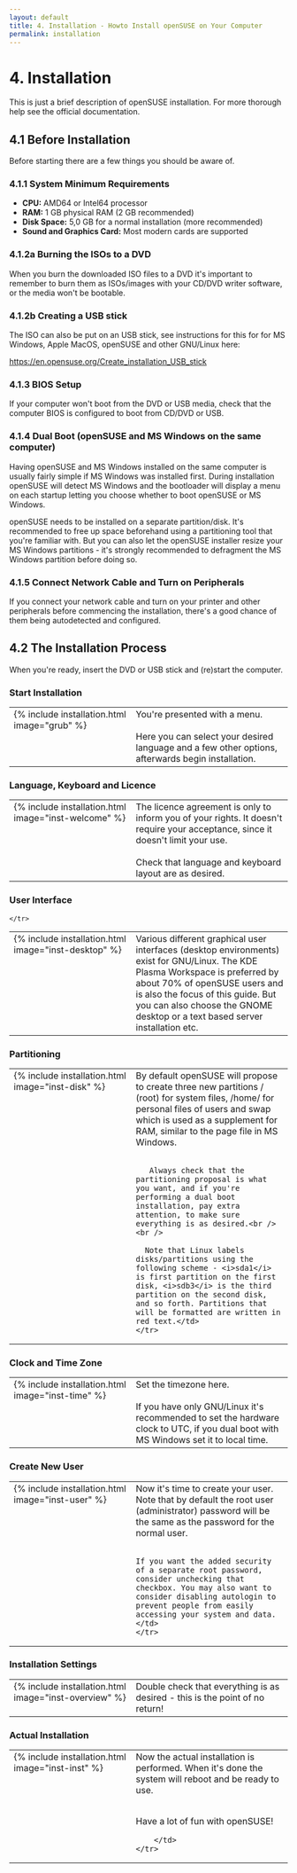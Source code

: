 ```yaml
---
layout: default
title: 4. Installation - Howto Install openSUSE on Your Computer
permalink: installation
---
```


# 4. Installation

This is just a brief description of openSUSE installation. For more thorough help see the official documentation.

## 4.1 Before Installation

Before starting there are a few things you should be aware of.

### 4.1.1 System Minimum Requirements

- **CPU:** AMD64 or Intel64 processor
- **RAM:** 1 GB physical RAM (2 GB recommended)
- **Disk Space:** 5,0 GB for a normal installation (more recommended)
- **Sound and Graphics Card:** Most modern cards are supported

### 4.1.2a Burning the ISOs to a DVD

When you burn the downloaded ISO files to a DVD it's important to remember to burn them as ISOs/images with your CD/DVD writer software, or the media won't be bootable.

### 4.1.2b Creating a USB stick

The ISO can also be put on an USB stick, see instructions for this for for MS Windows, Apple MacOS, openSUSE and other GNU/Linux here:

<https://en.opensuse.org/Create_installation_USB_stick>

### 4.1.3 BIOS Setup

If your computer won't boot from the DVD or USB media, check that the computer BIOS is configured to boot from CD/DVD or USB.

### 4.1.4 Dual Boot (openSUSE and MS Windows on the same computer)

Having openSUSE and MS Windows installed on the same computer is usually fairly simple if MS Windows was installed first. During installation openSUSE will detect MS Windows and the bootloader will display a menu on each startup letting you choose whether to boot openSUSE or MS Windows.

openSUSE needs to be installed on a separate partition/disk. It's recommended to free up space beforehand using a partitioning tool that you're familiar with. But you can also let the openSUSE installer resize your MS Windows partitions - it's strongly recommended to defragment the MS Windows partition before doing so.

### 4.1.5 Connect Network Cable and Turn on Peripherals

If you connect your network cable and turn on your printer and other peripherals before commencing the installation, there's a good chance of them being autodetected and configured.

## 4.2 The Installation Process

When you're ready, insert the DVD or USB stick and (re)start the computer.

### Start Installation

<table>
	<tr>
		<td width="205" valign="top">{% include installation.html image="grub" %}</td>
		<td valign="top">You're presented with a menu.<br /><br />
		Here you can select your desired language and a few other options, afterwards begin installation.</td>
	</tr>
</table>

### Language, Keyboard and Licence

<table>
	<tr>
		<td width="205" valign="top">{% include installation.html image="inst-welcome" %}</td>
		<td valign="top">The licence agreement is only to inform you of your rights. It doesn't require your acceptance, since it doesn't limit your use.<br /><br />
		Check that language and keyboard layout are as desired.</td>
	</tr>
</table>


### User Interface

<table>
	<tr>
		<td width="205" valign="top">{% include installation.html image="inst-desktop" %}</td>
		<td valign="top">Various different graphical user interfaces (desktop environments) exist for GNU/Linux. The KDE Plasma Workspace is preferred by about 70% of openSUSE users and is also the focus of this guide. But you can also choose the GNOME desktop or a text based server installation etc.</td>

	</tr>
</table>

### Partitioning

<table>
	<tr>
	  <td width="205" valign="top">{% include installation.html image="inst-disk" %}</td>
	  <td valign="top">By default openSUSE will propose to create three new partitions / (root) for system files, /home/ for personal files of users and swap which is used as a supplement for RAM, similar to the page file in MS Windows.<br /><br />

	   Always check that the partitioning proposal is what you want, and if you're performing a dual boot installation, pay extra attention, to make sure everything is as desired.<br /><br />

	  Note that Linux labels disks/partitions using the following scheme - <i>sda1</i> is first partition on the first disk, <i>sdb3</i> is the third partition on the second disk, and so forth. Partitions that will be formatted are written in red text.</td>
	</tr>
</table>

### Clock and Time Zone

<table>
	<tr>
		<td width="205" valign="top">{% include installation.html image="inst-time" %}</td>
		<td valign="top">Set the timezone here.<br /><br />If you have only GNU/Linux it's recommended to set the hardware clock to UTC, if you dual boot with MS Windows set it to local time.</td>
	</tr>
</table>

### Create New User

<table>
	<tr>
	<td width="205" valign="top">{% include installation.html image="inst-user" %}</td>
	<td valign="top">Now it's time to create your user. Note that by default the root user (administrator) password will be the same as the password for the normal user.<br /><br />

	If you want the added security of a separate root password, consider unchecking that checkbox. You may also want to consider disabling autologin to prevent people from easily accessing your system and data.</td>
	</tr>
</table>

### Installation Settings

<table>
	<tr>
		<td width="205" valign="top">{% include installation.html image="inst-overview" %}</td>
		<td valign="top">Double check that everything is as desired - this is the point of no return!</td>
	</tr>
</table>

### Actual Installation

<table>
	<tr>
		<td width="205" valign="top">{% include installation.html image="inst-inst" %}</td>
		<td valign="top">Now the actual installation is performed. When it's done the system will reboot and be ready to use.<br /><br />

Have a lot of fun with openSUSE!

		</td>
	</tr>
</table>
